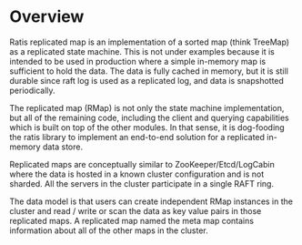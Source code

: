 Overview
========
Ratis replicated map is an implementation of a sorted map (think TreeMap) as
a replicated state machine. This is not under examples because it is intended
to be used in production where a simple in-memory map is sufficient to hold the
data. The data is fully cached in memory, but it is still durable since raft
log is used as a replicated log, and data is snapshotted periodically.


The replicated map (RMap) is not only the state machine implementation, but
all of the remaining code, including the client and querying capabilities which
is built on top of the other modules. In that sense, it is dog-fooding the ratis
library to implement an end-to-end solution for a replicated in-memory data store.

Replicated maps are conceptually similar to ZooKeeper/Etcd/LogCabin where the data
is hosted in a known cluster configuration and is not sharded. All the servers 
in the cluster participate in a single RAFT ring.

The data model is that users can create independent RMap instances in the cluster 
and read / write or scan the data as key value pairs in those replicated maps. A
replicated map named the meta map contains information about all of the other maps
in the cluster. 
